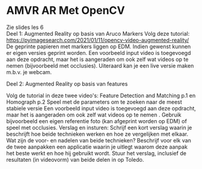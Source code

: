 # AMVR AR Met OpenCV
Zie slides les 6    
Deel 1: Augmented Reality op basis van Aruco Markers 
Volg deze tutorial: https://pyimagesearch.com/2021/01/11/opencv-video-augmented-reality/ De geprinte papieren met markers liggen op EDM. Indien gewenst kunnen er eigen versies geprint worden. Een voorbeeld input video is toegevoegd aan deze opdracht, maar het is aangeraden om ook zelf wat videos op te nemen (bijvoorbeeld met occlusies). Uiteraard kan je een live versie maken m.b.v. je webcam. 


Deel 2: Augmented Reality op basis van features  


Volg de tutorial in deze twee video's: Feature Detection and Matching p.1 en Homograph p.2 Speel met de parameters om te zoeken naar de meest stabiele versie Een voorbeeld input video is toegevoegd aan deze opdracht, maar het is aangeraden om ook zelf wat videos op te nemen . Gebruik bijvoorbeeld een eigen referentie foto (kan afgeprint worden op EDM) of speel met occlusies.  Verslag en insturen:  Schrijf een kort verslag waarin je beschrijft hoe beide technieken werken en hoe ze vergelijken met elkaar. Wat zijn de voor- en nadelen van beide technieken? Beschrijf voor elk van de twee aanpakken een applicatie waarin je uitlegt waarom deze aanpak het beste werkt en hoe hij gebruikt wordt. Stuur het verslag, inclusief de resultaten (in videovorm) van beide delen in op Toledo.
